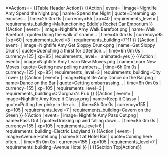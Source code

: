==Actions==
{{Table Header Action}}
{{Action
| event=
| image=Nightlife Amy Spend the Night.png
| name=Spend the Night
| quote=Dreaming up excuses...
| time=2h 0m 0s
| currency=65 
| xp=40
| requirements_level=
| requirements_building=Malfunctioning Eddie's Rocket Car Emporium
}}
{{Action
| event=
| image=Nightlife Amy Walk Barefoot.png
| name=Walk Barefoot
| quote=Doing the walk of shame...
| time=4h 0m 0s
| currency=95
| xp=60
| requirements_level=3
| requirements_building=7^11
}}
{{Action
| event=
| image=Nightlife Amy Get Sloppy Drunk.png
| name=Get Sloppy Drunk
| quote=Quenching a thirst for attention...
| time=6h 0m 0s 
| currency=125
| xp=85
| requirements_level=
| animated=yes
}}
{{Action
| event=
| image=Nightlife Amy Learn New Moves.png
| name=Learn New Moves
| quote=Getting new polling numbers...
| time=6h 0m 0s
| currency=125
| xp=85
| requirements_level=3
| requirements_building=City Tower
}}
{{Action
| event=
| image=Nightlife Amy Dance on the Bar.png
| name=Dance on the Bar
| quote=Getting embarrassing...
| time=8h 0m 0s
| currency=155
| xp=105
| requirements_level=3
| requirements_building=O'Zorgnax's Pub
}}
{{Action
| event=
| image=Nightlife Amy Keep it Classy.png
| name=Keep it Classy
| quote=Putting her pinky in the air...
| time=8h 0m 0s
| currency=155
| xp=105
| requirements_level=7
| requirements_building=Cavern on the Green
}}
{{Action
| event=
| image=Nightlife Amy Pass Out.png
| name=Pass Out
| quote=Drinking up and falling down...
| time=8h 0m 0s
| currency=155
| xp=105
| requirements_level=6
| requirements_building=Electric Ladyland
}}
{{Action
| event=
| image=Avenue Hotel.png
| name=Sit at Hotel Bar
| quote=Coming here often...
| time=8h 0m 0s
| currency=155
| xp=105
| requirements_level=7
| requirements_building=Avenue Hotel
}}
|}
{{Section Top|Actions}}
